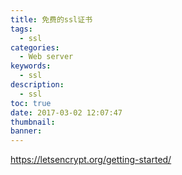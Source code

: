```yaml
---
title: 免费的ssl证书
tags:
  - ssl
categories:
  - Web server
keywords:
  - ssl
description:
  - ssl
toc: true
date: 2017-03-02 12:07:47
thumbnail:
banner:
---
```


https://letsencrypt.org/getting-started/